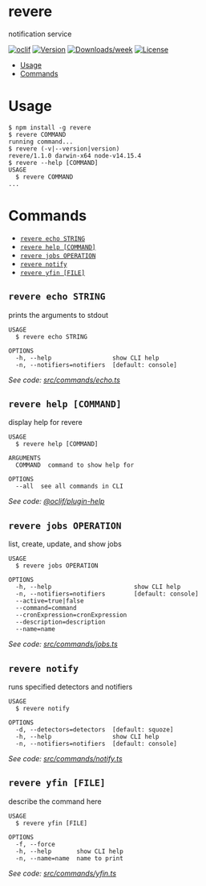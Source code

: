 revere
======

notification service

[![oclif](https://img.shields.io/badge/cli-oclif-brightgreen.svg)](https://oclif.io)
[![Version](https://img.shields.io/npm/v/revere.svg)](https://npmjs.org/package/revere)
[![Downloads/week](https://img.shields.io/npm/dw/revere.svg)](https://npmjs.org/package/revere)
[![License](https://img.shields.io/npm/l/revere.svg)](https://github.com/git@github.com:jaredjj3/revere.git/blob/master/package.json)

<!-- toc -->
* [Usage](#usage)
* [Commands](#commands)
<!-- tocstop -->
# Usage
<!-- usage -->
```sh-session
$ npm install -g revere
$ revere COMMAND
running command...
$ revere (-v|--version|version)
revere/1.1.0 darwin-x64 node-v14.15.4
$ revere --help [COMMAND]
USAGE
  $ revere COMMAND
...
```
<!-- usagestop -->
# Commands
<!-- commands -->
* [`revere echo STRING`](#revere-echo-string)
* [`revere help [COMMAND]`](#revere-help-command)
* [`revere jobs OPERATION`](#revere-jobs-operation)
* [`revere notify`](#revere-notify)
* [`revere yfin [FILE]`](#revere-yfin-file)

## `revere echo STRING`

prints the arguments to stdout

```
USAGE
  $ revere echo STRING

OPTIONS
  -h, --help                 show CLI help
  -n, --notifiers=notifiers  [default: console]
```

_See code: [src/commands/echo.ts](https://github.com/jaredjj3/revere/blob/v1.1.0/src/commands/echo.ts)_

## `revere help [COMMAND]`

display help for revere

```
USAGE
  $ revere help [COMMAND]

ARGUMENTS
  COMMAND  command to show help for

OPTIONS
  --all  see all commands in CLI
```

_See code: [@oclif/plugin-help](https://github.com/oclif/plugin-help/blob/v3.2.1/src/commands/help.ts)_

## `revere jobs OPERATION`

list, create, update, and show jobs

```
USAGE
  $ revere jobs OPERATION

OPTIONS
  -h, --help                       show CLI help
  -n, --notifiers=notifiers        [default: console]
  --active=true|false
  --command=command
  --cronExpression=cronExpression
  --description=description
  --name=name
```

_See code: [src/commands/jobs.ts](https://github.com/jaredjj3/revere/blob/v1.1.0/src/commands/jobs.ts)_

## `revere notify`

runs specified detectors and notifiers

```
USAGE
  $ revere notify

OPTIONS
  -d, --detectors=detectors  [default: squoze]
  -h, --help                 show CLI help
  -n, --notifiers=notifiers  [default: console]
```

_See code: [src/commands/notify.ts](https://github.com/jaredjj3/revere/blob/v1.1.0/src/commands/notify.ts)_

## `revere yfin [FILE]`

describe the command here

```
USAGE
  $ revere yfin [FILE]

OPTIONS
  -f, --force
  -h, --help       show CLI help
  -n, --name=name  name to print
```

_See code: [src/commands/yfin.ts](https://github.com/jaredjj3/revere/blob/v1.1.0/src/commands/yfin.ts)_
<!-- commandsstop -->
